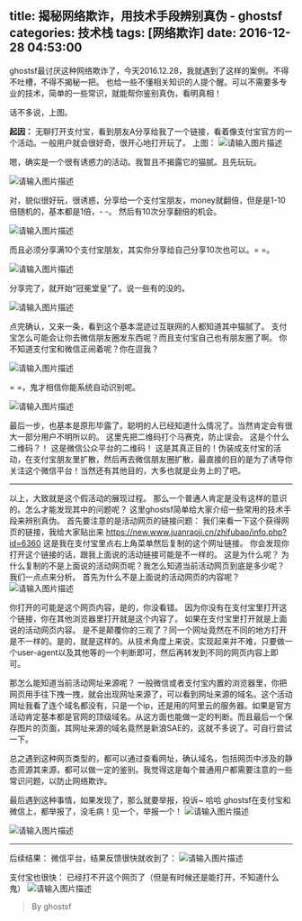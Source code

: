 title: 揭秘网络欺诈，用技术手段辨别真伪 - ghostsf
categories: 技术栈
tags: [网络欺诈]
date: 2016-12-28 04:53:00
---
ghostsf最讨厌这种网络欺诈了，今天2016.12.28，我就遇到了这样的案例。不得不吐槽，不得不揭秘一把。
也给一些不懂相关知识的人提个醒。可以不需要多专业的技术，简单的一些常识，就能帮你鉴别真伪，看明真相！

话不多说，上图。

**起因：**
无聊打开支付宝，看到朋友A分享给我了一个链接，看着像支付宝官方的一个活动。一般用户就会很好奇，很开心地打开玩了。
上图：
![请输入图片描述][1]


嗯，确实是一个很有诱惑力的活动。我暂且不揭露它的猫腻。且先玩玩。

![请输入图片描述][2]

对，貌似很好玩，很诱惑，分享给一个支付宝朋友，money就翻倍，但是是1-10倍随机的，基本都是1倍，- -。
然后有10次分享翻倍的机会。

![请输入图片描述][3]

而且必须分享满10个支付宝朋友，其实你分享给自己分享10次也可以。= =。

![请输入图片描述][4]

分享完了，就开始“冠冕堂皇”了。说一些有的没的。

![请输入图片描述][5]

点完确认，又来一条，看到这个基本混迹过互联网的人都知道其中猫腻了。
支付宝怎么可能会让你去微信朋友圈发东西呢？而且支付宝自己也有朋友圈了啊。 你不知道支付宝和微信正闹着呢？你在逗我？

![请输入图片描述][6]

= =，鬼才相信你能系统自动识别呢。

![请输入图片描述][7]

最后一步，也基本是原形毕露了。聪明的人已经知道什么情况了。当然肯定会有很大一部分用户不明所以的。
这里先把二维码打个马赛克，防止误会。
这是个什么二维码？！ 这是微信公众平台的二维码！ 这是其真正目的！伪装成支付宝的活动，在支付宝朋友里扩散，然后再去微信朋友圈扩散，最直接的目的是为了诱导你关注这个微信平台！当然还有其他目的，大多也就是业务上的了吧。

----------

以上，大致就是这个假活动的展现过程。
那么一个普通人肯定是没有这样的意识的。怎么才能发现其中的问题呢？
这里ghostsf简单给大家介绍一些常用的技术手段来辨别真伪。
首先要注意的是活动网页的链接问题：
我们来看一下这个获得网页的链接，我给大家贴出来 https://new.www.juanraoji.cn/zhifubao/info.php?id=6360
这是我在支付宝里点右上角菜单然后复制的这个网址链接。
你会发现你打开这个链接的话，跟我上面说的活动链接可能是不一样的。
这是为什么呢？ 为什么复制的不是上面说的活动网页呢？我怎么知道当前活动网页到底是多少呢？
我们一点点来分析。
首先为什么不是上面说的活动网页的内容呢？
![请输入图片描述][8]

你打开的可能是这个网页内容，是的，你没看错。
因为你没有在支付宝里打开这个链接，你在其他浏览器里打开就是这个内容了。
如果在支付宝里打开就是上面说的活动网页内容。
是不是颠覆你的三观了？同一个网址竟然在不同的地方打开是不一样的。是的，就是这样的。从技术角度上来说，实现起来并不难，只要做一个user-agent以及其他等的一个判断即可，然后再转发到不同的网页内容上即可。

那怎么能知道当前活动网址来源呢？ 一般微信或者支付宝内置的浏览器里，你把网页用手往下拽一拽，就会出现网址来源了，可以看到网址来源的域名。这个活动网址我看了连个域名都没有，只是一个ip，还是用的阿里云的服务器。如果是官方活动肯定基本都是官网的顶级域名。从这方面也能做一定的判断。而且最后一个保存图片的页面，其网址来源的域名竟然是新浪SAE的，这就不多说了。可自行尝试一下。

总之遇到这种网页类型的，都可以通过查看网址，确认域名，包括网页中涉及的静态资源其来源，都可以做一定的鉴别。我觉得这是每个普通用户都需要注意的一些常识问题，以防止网络欺诈。

最后遇到这种事情，如果发现了，那么就要举报，投诉~ 哈哈
ghostsf在支付宝和微信上，都举报了，没毛病！见一个，举报一个！
![请输入图片描述][9]

![请输入图片描述][10]


----------

后续结果：
微信平台，结果反馈很快就收到了：
![请输入图片描述][11]

支付宝也很快：
已经打不开这个网页了（但是有时候还是能打开，不知道什么鬼）
![请输入图片描述][12]


> By ghostsf


  [1]: http://ww1.sinaimg.cn/large/8f3921cbgw1fb6g00bosej20k00zk3zw.jpg
  [2]: http://ww2.sinaimg.cn/large/8f3921cbjw1fb6g95t0sfj20k00zk3zd.jpg
  [3]: http://ww2.sinaimg.cn/large/8f3921cbjw1fb6gaj279rj20k00zk754.jpg
  [4]: http://ww3.sinaimg.cn/large/8f3921cbgw1fb6gbndg0oj20k00zkmy7.jpg
  [5]: http://ww3.sinaimg.cn/large/8f3921cbgw1fb6gca1xxwj20k00zk0tw.jpg
  [6]: http://ww2.sinaimg.cn/large/8f3921cbgw1fb6geetaqxj20k00zkdh2.jpg
  [7]: http://ww3.sinaimg.cn/large/8f3921cbjw1fb6jdtbiytj20fk0qmtc2.jpg
  [8]: http://ww3.sinaimg.cn/large/8f3921cbgw1fb6go9crk1j20k00zkgnf.jpg
  [9]: http://ww4.sinaimg.cn/large/8f3921cbgw1fb6h18skv9j20dr09l0t5.jpg
  [10]: http://ww3.sinaimg.cn/large/8f3921cbgw1fb6h1h4ha1j20di0esmxy.jpg
  [11]: http://ww3.sinaimg.cn/large/8f3921cbjw1fb6j69cpbhj20e005vaam.jpg
  [12]: http://ww3.sinaimg.cn/large/8f3921cbgw1fb6jabtp3mj20dq0e8q3e.jpg
